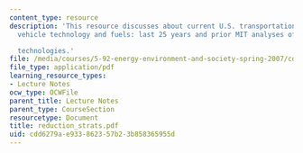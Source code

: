 ```yaml
---
content_type: resource
description: 'This resource discusses about current U.S. transportation energy situation,
  vehicle technology and fuels: last 25 years and prior MIT analyses of future automotive

  technologies.'
file: /media/courses/5-92-energy-environment-and-society-spring-2007/cdd6279ae933862357b23b858365955d_reduction_strats.pdf
file_type: application/pdf
learning_resource_types:
- Lecture Notes
ocw_type: OCWFile
parent_title: Lecture Notes
parent_type: CourseSection
resourcetype: Document
title: reduction_strats.pdf
uid: cdd6279a-e933-8623-57b2-3b858365955d
---
```

